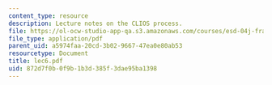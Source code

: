 ```yaml
---
content_type: resource
description: Lecture notes on the CLIOS process.
file: https://ol-ocw-studio-app-qa.s3.amazonaws.com/courses/esd-04j-frameworks-and-models-in-engineering-systems-engineering-system-design-spring-2007/872d7f0b0f9b1b3d385f3dae95ba1398_lec6.pdf
file_type: application/pdf
parent_uid: a5974faa-20cd-3b02-9667-47ea0e80ab53
resourcetype: Document
title: lec6.pdf
uid: 872d7f0b-0f9b-1b3d-385f-3dae95ba1398
---
```

